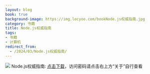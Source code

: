 ```yaml
---
layout: blog
book: true
background-image: https://img.locyoo.com/bookNode.js权威指南.jpg
category: 书籍
title: Node.js权威指南
tags:
- 书籍
- 计算机
redirect_from:
  - /2024/03/Node.js权威指南/
---
```

![](https://img.locyoo.com/bookNode.js权威指南.jpg)
Node.js权威指南: <a name = "ref1" href="https://url18.ctfile.com/f/50983618-1347923530-1aa210?p=3619">点击下载</a>，访问密码请点击右上方“关于”自行查看